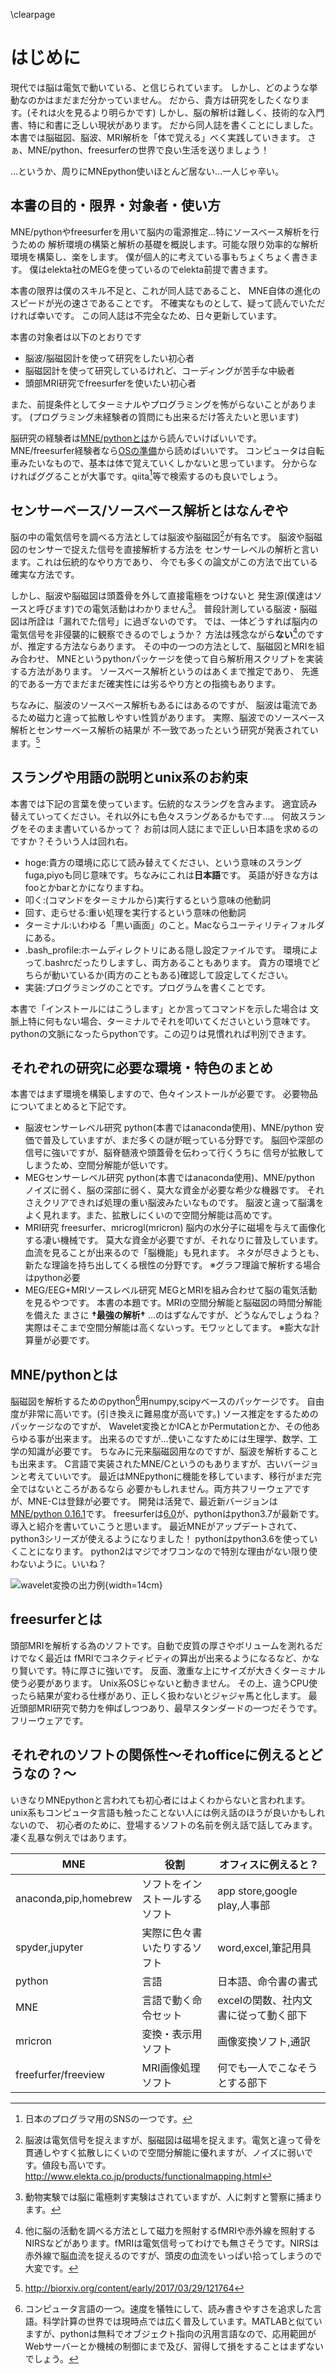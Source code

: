 \clearpage

# はじめに
現代では脳は電気で動いている、と信じられています。
しかし、どのような挙動なのかはまだまだ分かっていません。
だから、貴方は研究をしたくなります。(それは火を見るより明らかです)
しかし、脳の解析は難しく、技術的な入門書、特に和書に乏しい現状があります。
だから同人誌を書くことにしました。
本書では脳磁図、脳波、MRI解析を「体で覚える」べく実践していきます。
さぁ、MNE/python、freesurferの世界で良い生活を送りましょう！

…というか、周りにMNEpython使いほとんど居ない…一人じゃ辛い。

## 本書の目的・限界・対象者・使い方
MNE/pythonやfreesurferを用いて脳内の電源推定…特にソースベース解析を行うための
解析環境の構築と解析の基礎を概説します。可能な限り効率的な解析環境を構築し、楽をします。
僕が個人的に考えている事もちょくちょく書きます。
僕はelekta社のMEGを使っているのでelekta前提で書きます。

本書の限界は僕のスキル不足と、これが同人誌であること、
MNE自体の進化のスピードが光の速さであることです。
不確実なものとして、疑って読んでいただければ幸いです。
この同人誌は不完全なため、日々更新しています。

本書の対象者は以下のとおりです

- 脳波/脳磁図計を使って研究をしたい初心者
- 脳磁図計を使って研究しているけれど、コーディングが苦手な中級者
- 頭部MRI研究でfreesurferを使いたい初心者

また、前提条件としてターミナルやプログラミングを怖がらないことがあります。
(プログラミング未経験者の質問にも出来るだけ答えたいと思います)

脳研究の経験者は[MNE/pythonとは](#MNEpythonとは)から読んでいけばいいです。
MNE/freesurfer経験者なら[OSの準備](#OSの準備)から読めばいいです。
コンピュータは自転車みたいなもので、基本は体で覚えていくしかないと思っています。
分からなければググることが大事です。qiita[^qiita]等で検索するのも良いでしょう。

## センサーベース/ソースベース解析とはなんぞや
脳の中の電気信号を調べる方法としては脳波や脳磁図[^meg]が有名です。
脳波や脳磁図のセンサーで捉えた信号を直接解析する方法を
センサーレベルの解析と言います。これは伝統的なやり方であり、
今でも多くの論文がこの方法で出ている確実な方法です。

しかし、脳波や脳磁図は頭蓋骨を外して直接電極をつけないと
発生源(僕達はソースと呼びます)での電気活動はわかりません[^doubutsu]。
普段計測している脳波・脳磁図は所詮は「漏れでた信号」に過ぎないのです。
では、一体どうすれば脳内の電気信号を非侵襲的に観察できるのでしょうか？
方法は残念ながら**ない**[^nai]のですが、推定する方法ならあります。
その中の一つの方法として、脳磁図とMRIを組み合わせ、
MNEというpythonパッケージを使って自ら解析用スクリプトを実装する方法があります。
ソースベース解析というのはあくまで推定であり、
先進的である一方でまだまだ確実性には劣るやり方との指摘もあります。

ちなみに、脳波のソースベース解析もあるにはあるのですが、
脳波は電流であるため磁力と違って拡散しやすい性質があります。
実際、脳波でのソースベース解析とセンサーベース解析の結果が
不一致であったという研究が発表されています。[^huicchi]

## スラングや用語の説明とunix系のお約束
本書では下記の言葉を使っています。伝統的なスラングを含みます。
適宜読み替えていってください。それ以外にも色々スラングあるかもです…。
何故スラングをそのまま書いているかって？
お前は同人誌にまで正しい日本語を求めるのですか？そういう人は回れ右。

- hoge:貴方の環境に応じて読み替えてください、という意味のスラング
 fuga,piyoも同じ意味です。ちなみにこれは**日本語**です。
 英語が好きな方はfooとかbarとかになりますね。
- 叩く:(コマンドをターミナルから)実行するという意味の他動詞
- 回す、走らせる:重い処理を実行するという意味の他動詞
- ターミナル:いわゆる「黒い画面」のこと。Macならユーティリティフォルダにある。
- .bash_profile:ホームディレクトリにある隠し設定ファイルです。
 環境によって.bashrcだったりしますし、両方あることもあります。
 貴方の環境でどちらが動いているか(両方のこともある)確認して設定してください。
- 実装:プログラミングのことです。プログラムを書くことです。

本書で「インストールにはこうします」とか言ってコマンドを示した場合は
文脈上特に何もない場合、ターミナルでそれを叩いてくださいという意味です。
pythonの文脈になったらpythonです。この辺りは見慣れれば判別できます。


## それぞれの研究に必要な環境・特色のまとめ
本書ではまず環境を構築しますので、色々インストールが必要です。
必要物品についてまとめると下記です。

- 脳波センサーレベル研究
 python(本書ではanaconda使用)、MNE/python
 安価で普及していますが、まだ多くの謎が眠っている分野です。
 脳回や深部の信号に強いですが、脳脊髄液や頭蓋骨を伝わって行くうちに
 信号が拡散してしまうため、空間分解能が低いです。
- MEGセンサーレベル研究
 python(本書ではanaconda使用)、MNE/python
 ノイズに弱く、脳の深部に弱く、莫大な資金が必要な希少な機器です。
 それさえクリアできれば処理の重い脳波みたいなものです。
 脳波と違って脳溝をよく見れます。また、拡散しにくいので空間分解能は高めです。
- MRI研究
 freesurfer、mricrogl(mricron)
 脳内の水分子に磁場を与えて画像化する凄い機械です。
 莫大な資金が必要ですが、それなりに普及しています。
 血流を見ることが出来るので「脳機能」も見れます。
 ネタが尽きようとも、新たな理論を持ち出してくる根性の分野です。
 ※グラフ理論で解析する場合はpython必要
- MEG/EEG+MRIソースレベル研究
 MEGとMRIを組み合わせて脳の電気活動を見るやつです。
 本書の本題です。MRIの空間分解能と脳磁図の時間分解能を備えた
 まさに **†最強の解析†** …のはずなんですが、どうなんでしょうね？
 実際はそこまで空間分解能は高くないっす。モワッとしてます。
 ※膨大な計算量が必要です。

[^qiita]:日本のプログラマ用のSNSの一つです。

[^doubutsu]: 動物実験では脳に電極刺す実験はされていますが、人に刺すと警察に捕まります。

[^meg]: 脳波は電気信号を捉えますが、脳磁図は磁場を捉えます。電気と違って骨を貫通しやすく拡散しにくいので空間分解能に優れますが、ノイズに弱いです。値段も高いです。http://www.elekta.co.jp/products/functionalmapping.html

[^nai]: 他に脳の活動を調べる方法として磁力を照射するfMRIや赤外線を照射するNIRSなどがあります。fMRIは電気信号ってわけでも無さそうです。NIRSは赤外線で脳血流を捉えるのですが、頭皮の血流をいっぱい拾ってしまうので大変です。

[^huicchi]:http://biorxiv.org/content/early/2017/03/29/121764

## MNE/pythonとは
脳磁図を解析するためのpython[^python]用numpy,scipyベースのパッケージです。
自由度が非常に高いです。(引き換えに難易度が高いです。)
ソース推定をするためのパッケージなのですが、
Wavelet変換とかICAとかPermutationとか、その他あらゆる事が出来ます。
出来るのですが…使いこなすためには生理学、数学、工学の知識が必要です。
ちなみに元来脳磁図用なのですが、脳波を解析することも出来ます。
C言語で実装されたMNE/Cというのもありますが、古いバージョンと考えていいです。
最近はMNEpythonに機能を移しています、移行がまだ完全ではないところがあるなら
必要かもしれません。両方共フリーウェアですが、MNE-Cは登録が必要です。
開発は活発で、最近新バージョンは[MNE/python 0.16.1](http://martinos.org/mne/stable/index.html)です。
freesurferは[6.0](https://surfer.nmr.mgh.harvard.edu/)が、pythonはpython3.7が最新です。
導入と紹介を書いていこうと思います。
最近MNEがアップデートされて、python3シリーズが使えるようになりました！
pythonはpython3.6を使っていくことになります。
python2はマジでオワコンなので特別な理由がない限り使わないように。いいね？

![wavelet変換の出力例](img/wavelet.png){width=14cm}

[^python]:コンピュータ言語の一つ。速度を犠牲にして、読み書きやすさを追求した言語。科学計算の世界では現時点では広く普及しています。MATLABと似ていますが、pythonは無料でオブジェクト指向の汎用言語なので、応用範囲がWebサーバーとか機械の制御にまで及び、習得して損をすることはまずないでしょう。

## freesurferとは
頭部MRIを解析する為のソフトです。自動で皮質の厚さやボリュームを測れるだけでなく最近は
fMRIでコネクティビティの算出が出来るようになるなど、かなり賢いです。特に厚さに強いです。
反面、激重な上にサイズが大きくターミナル使う必要があります。
Unix系OSじゃないと動きません。
その上、違うCPU使ったら結果が変わる仕様があり、正しく扱わないとジャジャ馬と化します。
最近頭部MRI研究で勢力を伸ばしつつあり、最早スタンダードの一つだそうです。フリーウェアです。

## それぞれのソフトの関係性〜それofficeに例えるとどうなの？〜
いきなりMNEpythonと言われても初心者にはよくわからないと言われます。
unix系もコンピュータ言語も触ったことない人には例え話のほうが良いかもしれないので、
初心者のために、登場するソフトの名前を例え話で話してみます。
凄く乱暴な例えではあります。

| MNE                   | 役割                           | オフィスに例えると？                  |
|-----------------------|--------------------------------|---------------------------------------|
| anaconda,pip,homebrew | ソフトをインストールするソフト | app store,google play,人事部          |
| spyder,jupyter        | 実際に色々書いたりするソフト   | word,excel,筆記用具                   |
| python                | 言語                           | 日本語、命令書の書式                  |
| MNE                   | 言語で動く命令セット           | excelの関数、社内文書に従って動く部下 |
| mricron               | 変換・表示用ソフト             | 画像変換ソフト,通訳                   |
| freefurfer/freeview   | MRI画像処理ソフト              | 何でも一人でこなそうとする部下        |

